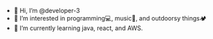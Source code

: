 - 👋 Hi, I’m @developer-3
- 👀 I’m interested in programming💻, music🎸, and outdoorsy things🏕
- 🌱 I’m currently learning java, react, and AWS.

<!---
developer-3/developer-3 is a ✨ special ✨ repository because its `README.md` (this file) appears on your GitHub profile.
You can click the Preview link to take a look at your changes.
--->
